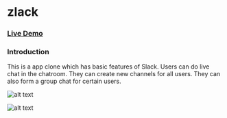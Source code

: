 # zlack

### [Live Demo](https://zlack-la.herokuapp.com/#/)

### Introduction

This is a app clone which has basic features of Slack. Users can do live chat in the chatroom. They can create new channels for all users. They can also form a group chat for certain users. 

![alt text][homepage]

[homepage]:(https://github.com/Rola1993/zlack/blob/master/homepage.png?raw=true)

![alt text][livechat]

[livechat]:(https://github.com/Rola1993/zlack/blob/master/livechat.png?raw=true)
